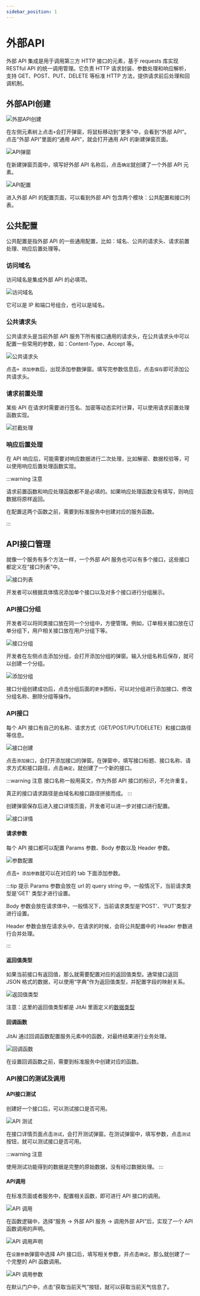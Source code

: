 ```yaml
---
sidebar_position: 1
---
```


# 外部API

外部 API 集成是用于调用第三方 HTTP 接口的元素，基于 requests 库实现 RESTful API 的统一调用管理。它负责 HTTP 请求封装、参数处理和响应解析，支持 GET、POST、PUT、DELETE 等标准 HTTP 方法，提供请求前后处理和回调机制。

## 外部API创建

![外部API创建](./img/1/api_2025-08-26_19-18-25.png)

在左侧元素树上点击`+`会打开弹窗，将鼠标移动到“更多”中，会看到“外部 API”。点击“外部 API”里面的“通用 API”，就会打开通用 API 的新建弹窗页面。

![API弹窗](./img/1/api_2025-08-27_10-55-29.png)

在新建弹窗页面中，填写好外部 API 名称后，点击`确定`就创建了一个外部 API 元素。

![API配置](./img/1/api_2025-08-27_11-01-37.png)

进入外部 API 的配置页面，可以看到外部 API 包含两个模块：公共配置和接口列表。

## 公共配置

公共配置是指外部 API 的一些通用配置，比如：域名、公共的请求头、请求前置处理、响应后置处理等。

### 访问域名

访问域名是集成外部 API 的必填项。

![访问域名](./img/1/api_2025-08-27_11-47-43.png)

它可以是 IP 和端口号组合，也可以是域名。

### 公共请求头

公共请求头是当前外部 API 服务下所有接口通用的请求头，在公共请求头中可以配置一些常用的参数，如：Content-Type、Accept 等。

![公共请求头](./img/1/api_2025-08-27_11-51-59.png)

点击`+ 添加参数`后，出现添加参数弹窗。填写完参数信息后，点击`保存`即可添加公共请求头。

### 请求前置处理

某些 API 在请求时需要进行签名、加密等动态实时计算，可以使用请求前置处理函数实现。

![拦截处理](./img/1/api_2025-08-27_12-00-56.png)

### 响应后置处理

在 API 响应后，可能需要对响应数据进行二次处理，比如解密、数据校验等，可以使用响应后置处理函数实现。

:::warning 注意

请求前置函数和响应处理函数都不是必填的。如果响应处理函数没有填写，则响应数据将原样返回。

在配置这两个函数之前，需要到标准服务中创建对应的服务函数。

:::

## API接口管理

就像一个服务有多个方法一样，一个外部 API 服务也可以有多个接口，这些接口都定义在“接口列表”中。

![接口列表](./img/1/api_2025-08-27_14-37-03.png)

开发者可以根据具体情况添加单个接口以及对多个接口进行分组展示。

### API接口分组

开发者可以将同类接口放在同一个分组中，方便管理。例如，订单相关接口放在订单分组下，用户相关接口放在用户分组下等。

![接口分组](./img/1/api_2025-08-27_14-43-41.png)

开发者在左侧点击添加分组，会打开添加分组的弹窗。输入分组名称后保存，就可以创建一个分组。

![添加分组](./img/1/api_2025-08-27_14-44-41.png)

接口分组创建成功后，点击分组后面的`更多`图标，可以对分组进行添加接口、修改分组名称、删除分组等操作。

### API接口

每个 API 接口有自己的名称、请求方式（GET/POST/PUT/DELETE）和接口路径等信息。

![接口创建](./img/1/api_2025-08-27_14-48-59.png)

点击`添加接口`，会打开添加接口的弹窗。在弹窗中，填写接口标题、接口名称、请求方式和接口路径，点击`确定`，就创建了一个新的接口。

:::warning 注意
接口名称一般用英文，作为外部 API 接口的标识，不允许重复。

真正的接口请求路径是由域名和接口路径拼接而成。
:::

创建弹窗保存后进入接口详情页面，开发者可以进一步对接口进行配置。

![接口详情](./img/1/api_2025-08-27_14-57-20.png)

#### 请求参数

每个 API 接口都可以配置 Params 参数、Body 参数以及 Header 参数。

![参数配置](./img/1/api_2025-08-27_15-01-30.png)

点击`+ 添加参数`就可以在对应的 tab 下面添加参数。

:::tip 提示
Params 参数会放在 url 的 query string 中，一般情况下，当前请求类型是'GET' 类型才进行设置。

Body 参数会放在请求体中，一般情况下，当前请求类型是'POST'、'PUT'类型才进行设置。

Header 参数会放在请求头中，在请求的时候，会将公共配置中的 Header 参数进行合并处理。

:::

#### 返回值类型

如果当前接口有返回值，那么就需要配置对应的返回值类型。通常接口返回 JSON 格式的数据，可以使用“字典”作为返回值类型，并配置字段的映射关系。

![返回值类型](./img/1/api_2025-08-27_17-13-42.gif)

注意：这里的返回值类型都是 JitAi 里面定义的[数据类型](/docs/reference/开发框架/JitORM/数据类型.md)

#### 回调函数

JitAi 通过回调函数配置服务元素中的函数，对最终结果进行业务处理。

![回调函数](./img/1/api_2025-08-27_15-13-23.png)

在设置回调函数之前，需要到标准服务中创建对应的函数。

### API接口的测试及调用

#### API接口测试

创建好一个接口后，可以测试接口是否可用。

![API 测试](./img/1/api_2025-08-27_15-21-44.gif)

在接口详情页面点击`测试`，会打开测试弹窗。在测试弹窗中，填写参数，点击`测试`按钮，就可以测试接口是否可用。

:::warning 注意

使用测试功能得到的数据是完整的原始数据，没有经过数据处理。
:::

#### API调用

在标准页面或者服务中，配置相关函数，即可进行 API 接口的调用。

![API 调用](./img/1/api_2025-08-27_15-59-11.gif)

在函数逻辑中，选择“服务 -> 外部 API 服务 -> 调用外部 API”后，实现了一个 API 函数调用的声明。

![API 调用声明](./img/1/api_2025-08-27_15-40-53.png)

在`设置参数`弹窗中选择 API 接口后，填写相关参数，并点击`确定`。那么就创建了一个完整的 API 函数调用。

![API 调用参数](./img/1/api_2025-08-27_17-26-39.png)

在默认门户中，点击“获取当前天气”按钮，就可以获取当前天气信息了。
